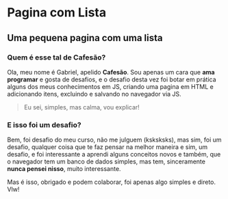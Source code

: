 # Pagina com Lista
## Uma pequena pagina com uma lista

### Quem é esse tal de Cafesão?

Ola, meu nome é Gabriel, apelido **Cafesão**.
Sou apenas um cara que **ama programar** e gosta de desafios, e o desafio desta vez foi botar em prática alguns dos meus conhecimentos em JS, criando uma pagina em HTML e adicionando itens, excluindo e salvando no navegador via JS.
>Eu sei, simples, mas calma, vou explicar!

### E isso foi um desafio?

Bem, foi desafio do meu curso, não me julguem (ksksksks), mas sim, foi um desafio, qualquer coisa que te faz pensar na melhor maneira e sim, um desafio, e foi interessante a aprendi alguns conceitos novos e também, que o navegador tem um banco de dados simples, mas tem, sinceramente **nunca pensei nisso**, muito interessante.

Mas é isso, obrigado e podem colaborar, foi apenas algo simples e direto. Vlw!